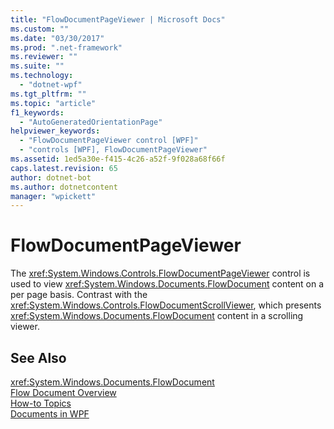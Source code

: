```yaml
---
title: "FlowDocumentPageViewer | Microsoft Docs"
ms.custom: ""
ms.date: "03/30/2017"
ms.prod: ".net-framework"
ms.reviewer: ""
ms.suite: ""
ms.technology: 
  - "dotnet-wpf"
ms.tgt_pltfrm: ""
ms.topic: "article"
f1_keywords: 
  - "AutoGeneratedOrientationPage"
helpviewer_keywords: 
  - "FlowDocumentPageViewer control [WPF]"
  - "controls [WPF], FlowDocumentPageViewer"
ms.assetid: 1ed5a30e-f415-4c26-a52f-9f028a68f66f
caps.latest.revision: 65
author: dotnet-bot
ms.author: dotnetcontent
manager: "wpickett"
---
```

# FlowDocumentPageViewer
The <xref:System.Windows.Controls.FlowDocumentPageViewer> control is used to view <xref:System.Windows.Documents.FlowDocument> content on a per page basis. Contrast with the <xref:System.Windows.Controls.FlowDocumentScrollViewer>, which presents <xref:System.Windows.Documents.FlowDocument> content in a scrolling viewer.  
  
## See Also  
 <xref:System.Windows.Documents.FlowDocument>   
 [Flow Document Overview](../../../../docs/framework/wpf/advanced/flow-document-overview.md)   
 [How-to Topics](../../../../docs/framework/wpf/advanced/flow-content-elements-how-to-topics.md)   
 [Documents in WPF](../../../../docs/framework/wpf/advanced/documents-in-wpf.md)